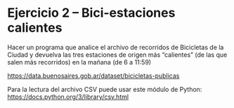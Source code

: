 # Ejercicio 2 – Bici-estaciones calientes 
Hacer un programa que analice el archivo de recorridos de Bicicletas de la Ciudad y devuelva las tres estaciones de origen más “calientes” (de las que salen más recorridos) en la mañana (de 6 a 11:59) 

https://data.buenosaires.gob.ar/dataset/bicicletas-publicas

Para la lectura del archivo CSV puede usar este módulo de Python:
https://docs.python.org/3/library/csv.html
